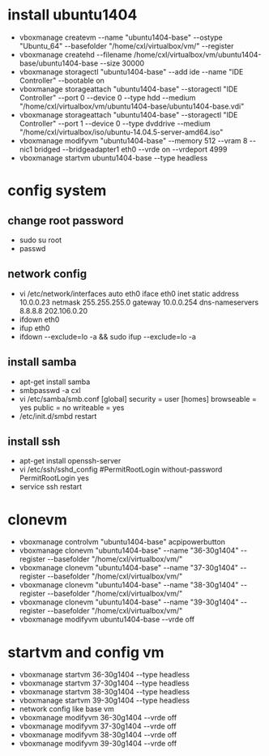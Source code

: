 # install ubuntu1404
* vboxmanage createvm --name "ubuntu1404-base" --ostype "Ubuntu_64" --basefolder "/home/cxl/virtualbox/vm/" --register 
* vboxmanage createhd --filename /home/cxl/virtualbox/vm/ubuntu1404-base/ubuntu1404-base --size 30000
* vboxmanage storagectl "ubuntu1404-base" --add ide --name "IDE Controller" --bootable on
* vboxmanage storageattach "ubuntu1404-base" --storagectl "IDE Controller" --port 0 --device 0 --type hdd --medium "/home/cxl/virtualbox/vm/ubuntu1404-base/ubuntu1404-base.vdi"
* vboxmanage storageattach "ubuntu1404-base" --storagectl "IDE Controller" --port 1 --device 0 --type dvddrive --medium "/home/cxl/virtualbox/iso/ubuntu-14.04.5-server-amd64.iso" 
* vboxmanage modifyvm "ubuntu1404-base" --memory 512 --vram 8 --nic1 bridged --bridgeadapter1 eth0 --vrde on --vrdeport 4999
* vboxmanage startvm ubuntu1404-base --type headless

# config system
## change root password
* sudo su root
* passwd

## network config
* vi /etc/network/interfaces 
    auto eth0
    iface eth0 inet static
    address 10.0.0.23
    netmask 255.255.255.0
    gateway 10.0.0.254
    dns-nameservers 8.8.8.8 202.106.0.20
* ifdown eth0
* ifup eth0
* ifdown --exclude=lo -a && sudo ifup --exclude=lo -a

## install samba
* apt-get install samba
* smbpasswd -a cxl
* vi /etc/samba/smb.conf
    [global]
    security = user
    [homes]
    browseable = yes
    public = no
    writeable = yes
* /etc/init.d/smbd restart

## install ssh
* apt-get install openssh-server
* vi /etc/ssh/sshd_config 
     #PermitRootLogin without-password
     PermitRootLogin yes
* service ssh restart

# clonevm 
* vboxmanage controlvm "ubuntu1404-base" acpipowerbutton
* vboxmanage clonevm "ubuntu1404-base" --name "36-30g1404" --register --basefolder "/home/cxl/virtualbox/vm/"
* vboxmanage clonevm "ubuntu1404-base" --name "37-30g1404" --register --basefolder "/home/cxl/virtualbox/vm/"
* vboxmanage clonevm "ubuntu1404-base" --name "38-30g1404" --register --basefolder "/home/cxl/virtualbox/vm/"
* vboxmanage clonevm "ubuntu1404-base" --name "39-30g1404" --register --basefolder "/home/cxl/virtualbox/vm/"
* vboxmanage modifyvm ubuntu1404-base --vrde off

# startvm and config vm
* vboxmanage startvm 36-30g1404 --type headless
* vboxmanage startvm 37-30g1404 --type headless
* vboxmanage startvm 38-30g1404 --type headless
* vboxmanage startvm 39-30g1404 --type headless
* network config like base vm
* vboxmanage modifyvm 36-30g1404 --vrde off
* vboxmanage modifyvm 37-30g1404 --vrde off
* vboxmanage modifyvm 38-30g1404 --vrde off
* vboxmanage modifyvm 39-30g1404 --vrde off
